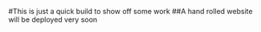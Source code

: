 #This is just a quick build to show off some work
##A hand rolled website will be deployed very soon
